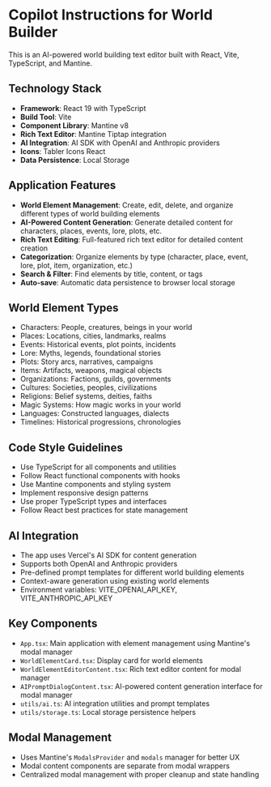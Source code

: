 <!-- Use this file to provide workspace-specific custom instructions to Copilot. For more details, visit https://code.visualstudio.com/docs/copilot/copilot-customization#_use-a-githubcopilotinstructionsmd-file -->

# Copilot Instructions for World Builder

This is an AI-powered world building text editor built with React, Vite, TypeScript, and Mantine.

## Technology Stack
- **Framework**: React 19 with TypeScript
- **Build Tool**: Vite
- **Component Library**: Mantine v8
- **Rich Text Editor**: Mantine Tiptap integration
- **AI Integration**: AI SDK with OpenAI and Anthropic providers
- **Icons**: Tabler Icons React
- **Data Persistence**: Local Storage

## Application Features
- **World Element Management**: Create, edit, delete, and organize different types of world building elements
- **AI-Powered Content Generation**: Generate detailed content for characters, places, events, lore, plots, etc.
- **Rich Text Editing**: Full-featured rich text editor for detailed content creation
- **Categorization**: Organize elements by type (character, place, event, lore, plot, item, organization, etc.)
- **Search & Filter**: Find elements by title, content, or tags
- **Auto-save**: Automatic data persistence to browser local storage

## World Element Types
- Characters: People, creatures, beings in your world
- Places: Locations, cities, landmarks, realms
- Events: Historical events, plot points, incidents
- Lore: Myths, legends, foundational stories
- Plots: Story arcs, narratives, campaigns
- Items: Artifacts, weapons, magical objects
- Organizations: Factions, guilds, governments
- Cultures: Societies, peoples, civilizations
- Religions: Belief systems, deities, faiths
- Magic Systems: How magic works in your world
- Languages: Constructed languages, dialects
- Timelines: Historical progressions, chronologies

## Code Style Guidelines
- Use TypeScript for all components and utilities
- Follow React functional components with hooks
- Use Mantine components and styling system
- Implement responsive design patterns
- Use proper TypeScript types and interfaces
- Follow React best practices for state management

## AI Integration
- The app uses Vercel's AI SDK for content generation
- Supports both OpenAI and Anthropic providers
- Pre-defined prompt templates for different world building elements
- Context-aware generation using existing world elements
- Environment variables: VITE_OPENAI_API_KEY, VITE_ANTHROPIC_API_KEY

## Key Components
- `App.tsx`: Main application with element management using Mantine's modal manager
- `WorldElementCard.tsx`: Display card for world elements
- `WorldElementEditorContent.tsx`: Rich text editor content for modal manager
- `AIPromptDialogContent.tsx`: AI-powered content generation interface for modal manager
- `utils/ai.ts`: AI integration utilities and prompt templates
- `utils/storage.ts`: Local storage persistence helpers

## Modal Management
- Uses Mantine's `ModalsProvider` and `modals` manager for better UX
- Modal content components are separate from modal wrappers
- Centralized modal management with proper cleanup and state handling
